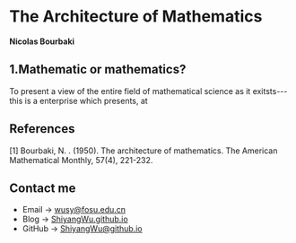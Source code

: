 # The Architecture of Mathematics

**Nicolas Bourbaki**

## 1.Mathematic or mathematics?

To present a view of the entire field of mathematical science as it exitsts---this is a enterprise which presents, at 

## References

[1] Bourbaki, N. . (1950). The architecture of mathematics. The American Mathematical Monthly, 57(4), 221-232.

## Contact me

* Email -> <wusy@fosu.edu.cn>
* Blog -> [ShiyangWu.github.io](https://shiyangwu.github.io/)
* GitHub -> [ShiyangWu@github.io](https://github.com/ShiyangWu/ShiyangWu.github.io/blob/master/README.md)

